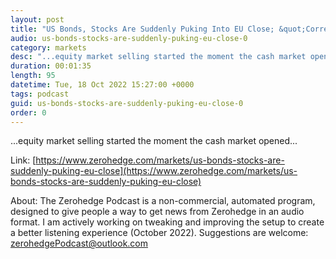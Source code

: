 ```yaml
---
layout: post
title: "US Bonds, Stocks Are Suddenly Puking Into EU Close; &quot;Correlation=1&quot; Days Accelerating"
audio: us-bonds-stocks-are-suddenly-puking-eu-close-0
category: markets
desc: "...equity market selling started the moment the cash market opened..."
duration: 00:01:35
length: 95
datetime: Tue, 18 Oct 2022 15:27:00 +0000
tags: podcast
guid: us-bonds-stocks-are-suddenly-puking-eu-close-0
order: 0
---
```

...equity market selling started the moment the cash market opened...

Link: [https://www.zerohedge.com/markets/us-bonds-stocks-are-suddenly-puking-eu-close](https://www.zerohedge.com/markets/us-bonds-stocks-are-suddenly-puking-eu-close)

About: The Zerohedge Podcast is a non-commercial, automated program, designed to give people a way to get news from Zerohedge in an audio format.  I am actively working on tweaking and improving the setup to create a better listening experience (October 2022).  Suggestions are welcome: [zerohedgePodcast@outlook.com](mailto:zerohedgePodcast@outlook.com)